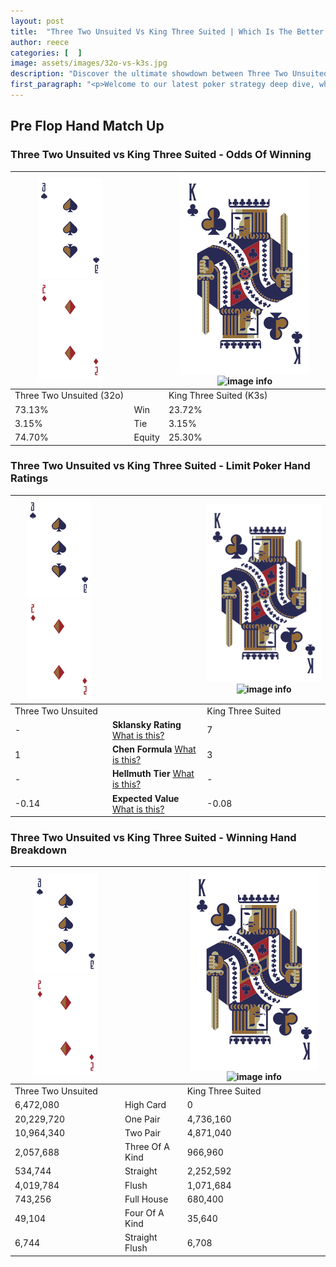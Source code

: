 ```yaml
---
layout: post
title:  "Three Two Unsuited Vs King Three Suited | Which Is The Better Hand In Poker? A Complete Guide"
author: reece
categories: [  ]
image: assets/images/32o-vs-k3s.jpg
description: "Discover the ultimate showdown between Three Two Unsuited and King Three Suited in poker! Uncover the odds, strategies, and scenarios where one hand triumphs over the other. Get ready to up your poker game with this thrilling analysis."
first_paragraph: "<p>Welcome to our latest poker strategy deep dive, where we're pitting two distinct hands against each other in a high-stakes showdown: Three Two Unsuited vs King Three Suited.</p><p>In the dynamic world of poker, every decision counts, and knowing which hand holds the upper hand is key to your success at the table.</p><p>In this article, we'll dissect these two hands, explore the scenarios where one dominates the other, and equip you with the knowledge to make strategic choices that can tip the odds in your favor.</p><p>Get ready to unravel the intriguing dynamics of these poker hands and elevate your game to new heights.</p>"
---
```




[comment]: # (sp0)

## Pre Flop Hand Match Up

<div class="table hand-ratings" markdown="1"> 



### Three Two Unsuited vs King Three Suited - Odds Of Winning


    
| ![image info](assets/images/hand1/3.png) ![image info](assets/images/hand1/2o.png) |  | ![image info](assets/images/hand2/K.png) ![image info](assets/images/hand2/3s.png) |
| -------- | -------- | -------- |
| Three Two Unsuited (32o) |  | King Three Suited (K3s) |
| 73.13% | Win | 23.72% |
| 3.15% | Tie | 3.15% |
| 74.70% | Equity | 25.30% |




[comment]: # (sp1)



### Three Two Unsuited vs King Three Suited - Limit Poker Hand Ratings


    
| ![image info](assets/images/hand1/3.png) ![image info](assets/images/hand1/2o.png) |  | ![image info](assets/images/hand2/K.png) ![image info](assets/images/hand2/3s.png) |
| -------- | -------- | -------- |
| Three Two Unsuited |  | King Three Suited |
| - | **Sklansky Rating** [What is this?](/sklansky-rating-explained) | 7 |
| 1 | **Chen Formula** [What is this?](/chen-formula-explained) | 3 |
| - | **Hellmuth Tier** [What is this?](/Hellmuth-tier-explained) | - |
| -0.14 | **Expected Value** [What is this?](/expected-value-explained) | -0.08 |




[comment]: # (sp2)



### Three Two Unsuited vs King Three Suited - Winning Hand Breakdown


    
| ![image info](assets/images/hand1/3.png) ![image info](assets/images/hand1/2o.png) |  | ![image info](assets/images/hand2/K.png) ![image info](assets/images/hand2/3s.png) |
| -------- | -------- | -------- |
| Three Two Unsuited |  | King Three Suited |
| 6,472,080 | High Card | 0 |
| 20,229,720 | One Pair | 4,736,160 |
| 10,964,340 | Two Pair | 4,871,040 |
| 2,057,688 | Three Of A Kind | 966,960 |
| 534,744 | Straight | 2,252,592 |
| 4,019,784 | Flush | 1,071,684 |
| 743,256 | Full House | 680,400 |
| 49,104 | Four Of A Kind | 35,640 |
| 6,744 | Straight Flush | 6,708 |




[comment]: # (sp3)



</div>

[comment]: # (sp4)



[comment]: # (sp5)

